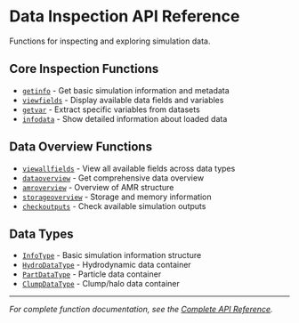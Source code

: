 # Data Inspection API Reference

Functions for inspecting and exploring simulation data.

## Core Inspection Functions

- [`getinfo`](@ref) - Get basic simulation information and metadata
- [`viewfields`](@ref) - Display available data fields and variables
- [`getvar`](@ref) - Extract specific variables from datasets
- [`infodata`](@ref) - Show detailed information about loaded data

## Data Overview Functions

- [`viewallfields`](@ref) - View all available fields across data types
- [`dataoverview`](@ref) - Get comprehensive data overview
- [`amroverview`](@ref) - Overview of AMR structure
- [`storageoverview`](@ref) - Storage and memory information
- [`checkoutputs`](@ref) - Check available simulation outputs

## Data Types

- [`InfoType`](@ref) - Basic simulation information structure
- [`HydroDataType`](@ref) - Hydrodynamic data container
- [`PartDataType`](@ref) - Particle data container  
- [`ClumpDataType`](@ref) - Clump/halo data container

---
*For complete function documentation, see the [Complete API Reference](../api.md).*
